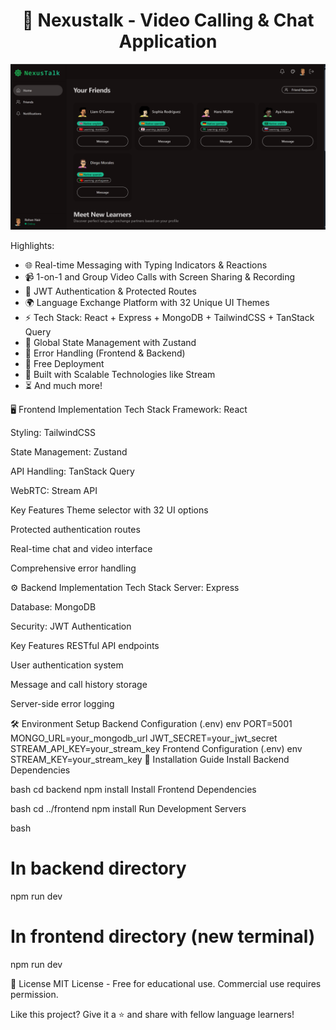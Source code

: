 <h1 align="center">🌟 Nexustalk - Video Calling & Chat Application</h1>

![Demo App](/frontend/public/screenshot-for-readme.png)

Highlights:

- 🌐 Real-time Messaging with Typing Indicators & Reactions
- 📹 1-on-1 and Group Video Calls with Screen Sharing & Recording
- 🔐 JWT Authentication & Protected Routes
- 🌍 Language Exchange Platform with 32 Unique UI Themes
- ⚡ Tech Stack: React + Express + MongoDB + TailwindCSS + TanStack Query
- 🧠 Global State Management with Zustand
- 🚨 Error Handling (Frontend & Backend)
- 🚀 Free Deployment
- 🎯 Built with Scalable Technologies like Stream
- ⏳ And much more!


🖥️ Frontend Implementation
Tech Stack
Framework: React

Styling: TailwindCSS

State Management: Zustand

API Handling: TanStack Query

WebRTC: Stream API

Key Features
Theme selector with 32 UI options

Protected authentication routes

Real-time chat and video interface

Comprehensive error handling

⚙️ Backend Implementation
Tech Stack
Server: Express

Database: MongoDB

Security: JWT Authentication

Key Features
RESTful API endpoints

User authentication system

Message and call history storage

Server-side error logging

🛠️ Environment Setup
Backend Configuration (.env)
env
PORT=5001
MONGO_URL=your_mongodb_url
JWT_SECRET=your_jwt_secret
STREAM_API_KEY=your_stream_key
Frontend Configuration (.env)
env
STREAM_KEY=your_stream_key
🚀 Installation Guide
Install Backend Dependencies

bash
cd backend
npm install
Install Frontend Dependencies

bash
cd ../frontend
npm install
Run Development Servers

bash
# In backend directory
npm run dev

# In frontend directory (new terminal)
npm run dev


📜 License
MIT License - Free for educational use. Commercial use requires permission.

Like this project? Give it a ⭐ and share with fellow language learners!